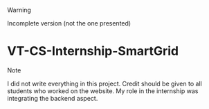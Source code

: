 > [!WARNING]
> Incomplete version (not the one presented)

# VT-CS-Internship-SmartGrid
> [!NOTE]
> I did not write everything in this project. Credit should be given to all students who worked on the website. My role in the internship was integrating the backend aspect.
